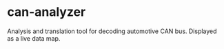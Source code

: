 # can-analyzer
Analysis and translation tool for decoding automotive CAN bus. Displayed as a live data map.
